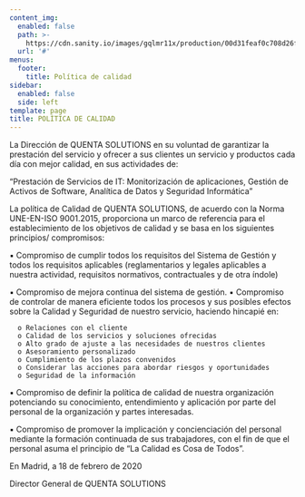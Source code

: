 ```yaml
---
content_img:
  enabled: false
  path: >-
    https://cdn.sanity.io/images/gqlmr11x/production/00d31feaf0c708d26f5bb7a2921b0374b503f8dc-1248x600.jpg
  url: '#'
menus:
  footer:
    title: Política de calidad
sidebar:
  enabled: false
  side: left
template: page
title: POLÍTICA DE CALIDAD
---
```

La Dirección de QUENTA SOLUTIONS en su voluntad de garantizar la prestación del servicio y ofrecer a sus clientes un servicio y productos cada día con mejor calidad, en sus actividades de:

“Prestación de Servicios de IT: Monitorización de aplicaciones, Gestión de Activos
de Software, Analítica de Datos y Seguridad Informática”

La política de Calidad de QUENTA SOLUTIONS, de acuerdo con la Norma UNE-EN-ISO 9001.2015, proporciona un marco de referencia para el establecimiento de los objetivos de calidad y se basa en los siguientes principios/ compromisos:

▪ Compromiso de cumplir todos los requisitos del Sistema de Gestión y todos los requisitos aplicables (reglamentarios y legales aplicables a nuestra actividad, requisitos normativos, contractuales y de otra índole)

▪ Compromiso de mejora continua del sistema de gestión.
▪ Compromiso de controlar de manera eficiente todos los procesos y sus posibles efectos sobre la Calidad y Seguridad de nuestro servicio, haciendo hincapié en:

      o Relaciones con el cliente
      o Calidad de los servicios y soluciones ofrecidas
      o Alto grado de ajuste a las necesidades de nuestros clientes
      o Asesoramiento personalizado
      o Cumplimiento de los plazos convenidos
      o Considerar las acciones para abordar riesgos y oportunidades
      o Seguridad de la información

▪ Compromiso de definir la política de calidad de nuestra organización potenciando su
conocimiento, entendimiento y aplicación por parte del personal de la organización y partes interesadas.

▪ Compromiso de promover la implicación y concienciación del personal mediante la formación continuada de sus trabajadores, con el fin de que el personal asuma el principio de “La Calidad es Cosa de Todos”.

En Madrid, a 18 de febrero de 2020

Director General de QUENTA SOLUTIONS
